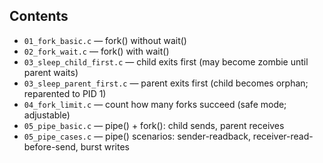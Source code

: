 ## Contents
- `01_fork_basic.c` — fork() without wait()
- `02_fork_wait.c` — fork() with wait()
- `03_sleep_child_first.c` — child exits first (may become zombie until parent waits)
- `03_sleep_parent_first.c` — parent exits first (child becomes orphan; reparented to PID 1)
- `04_fork_limit.c` — count how many forks succeed (safe mode; adjustable)
- `05_pipe_basic.c` — pipe() + fork(): child sends, parent receives
- `05_pipe_cases.c` — pipe() scenarios: sender-readback, receiver-read-before-send, burst writes